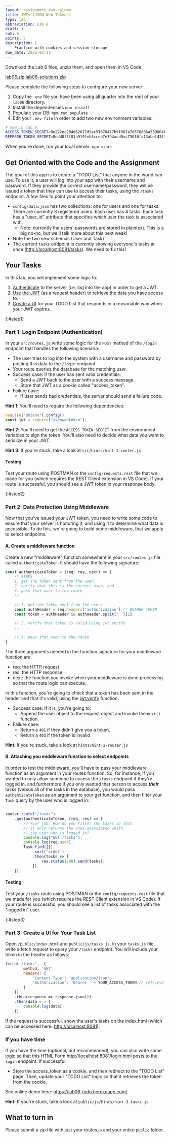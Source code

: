 ```yaml
---
layout: assignment-two-column
title: JWTs (JSON Web Tokens)
type: lab
abbreviation: Lab 6
draft: 1
num: 6
points: 5
description: |
    Practice with cookies and session storage
due_date: 2022-02-11
---
```


<!-- ## Background
Things to cover here:

1. Server-side templates. For interfaces that aren't super dynamic. Usually login / logout / registration screens.
2. Hashing passwords.
3. JWT workflow.
4. Middleware.

### Helpers
In Visual Studio Code, install "REST Client"

...and the make a request...

```bash
GET http://localhost:8081/tasks
``` 

## Set Up

-->


Download the Lab 6 files, unzip them, and open them in VS Code: 

<a class="nu-button" href="/winter2022/course-files/labs/lab06.zip">lab06.zip<i class="fas fa-download" aria-hidden="true"></i></a> <a class="nu-button" href="/winter2022/course-files/labs/lab06-solutions.zip">lab06-solutions.zip<i class="fas fa-download" aria-hidden="true"></i></a>

Please complete the following steps to configure your new server:
1. Copy the `.env` file you have been using all quarter into the root of your `lab06` directory.
1. Install the dependencies `npm install`
1. Populate your DB: `npm run populate`
1. Edit your `.env file` in order to add two new environment variables:

```bash
# new in lab 6:
ACCESS_TOKEN_SECRET=0e222ec284d62617d5ac51670477b9f887a70570d86a539804bee7d039c5f6aa8f427a5e5b87a403b0f658ef00c2a0ba16345d29750b82c5093818e87ee4dfc6
REFRESH_TOKEN_SECRET=0edd0f3f81a919feb3ccee7e394acd0ac736f6fa13abef43f33571acf4f2d6f5de0c7c98bbaa6109c565d5816766748f3942927ed484b9cda329e4b47377191d
```

When you're done, run your local server: `npm start`


## Get Oriented with the Code and the Assignment
The goal of this app is to create a "TODO List" that anyone in the world can use. To use it, a user will log into your app with their username and password. If they provide the correct username/password, they will be issued a token that they can use to access their tasks, using the `/tasks` endpoint. A few files to point your attention to:
* `config/data.json` has two collections: one for users and one for tasks. There are currently 3 registered users. Each user has 4 tasks. Each task has a "user_id" attribute that specifies which user the task is associated with.
   * Note: currently the users' passwords are stored in plaintext. This is a big no-no, but we'll talk more about this next week!
* Note the two new schemas (User and Task)
* The current `tasks` endpoint is currently showing everyone's tasks at once ([http://localhost:8081/tasks](http://localhost:8081/tasks)). We need to fix this!

## Your Tasks
In this lab, you will implement some logic to:
1. [Authenticate](#step1) to the server (i.e. log into the app) in order to get a JWT.
2. [Use the JWT](#step2) (as a request header) to retrieve the data you have access to.
3. [Create a UI](#step3) for your TODO List that responds in a reasonable way when your JWT expires. 


{:#step1}
### Part 1: Login Endpoint (Authentication)
In your `src/routes.js` write some logic for the `POST` method of the  `/login` endpoint that handles the following scenario:
* The user tries to log into the system with a username and password by posting this data to the `/login` endpoint.
* Your route queries the database for the matching user.
* Success case: if the user has sent valid credentials:
   * Send a JWT back to the user with a success message.
   * Store that JWT as a cookie called "access_token".
* Failure case: 
   * If user sends bad credentials, the server should send a failure code.

**Hint 1**: You'll need to require the following dependencies:

```js
require("dotenv").config()
const jwt = require("jsonwebtoken");
```

**Hint 2**: You'll need to get the `ACCESS_TOKEN_SECRET` from the environment variables to sign the token. You'll also need to decide what data you want to serialize in your JWT.

**Hint 3**: If you're stuck, take a look at `src/hints/hint-1-router.js`

#### Testing
Test your route using POSTMAN or the `config/requests.rest` file that we made for you (which requires the REST Client extension in VS Code). If your route is successful, you should see a JWT token in your response body.

{:#step2}
### Part 2: Data Protection Using Middleware
Now that you've issued your JWT token, you need to write some code to ensure that your server is honoring it, and using it to determine what data is accessible. To do this, we're going to build some middleware, that we apply to select endpoints.

#### A. Create a middleware function
Create a new "middleware" function somewhere in your `src/routes.js` file called `authenticateToken`. It should have the following signature:

```js
const authenticateToken = (req, res, next) => {
    /* STEPS
    1. get the token sent from the user,
    2. verify that this is the correct user, and
    3. pass that user to the route
    */

    // 1. get the token sent from the user:
    const authHeader = req.headers['authorization'] // BEARER TOKEN
    const token = authHeader && authHeader.split(' ')[1]

    // 2. verify that token is valid using jwt.verify
    ...

    // 3. pass that user to the route
}
```

The three arguments needed in the function signature for your middleware function are:
* req: the HTTP request 
* res: the HTTP response
* next: the function you invoke when your middleware is done processing so that the route logic can execute.

In this function, you're going to check that a token has been sent in the header and that it's valid, using the <a href="https://www.npmjs.com/package/jsonwebtoken#tokenexpirederror" target="_blank">jwt.verify</a> function.
* Success case: If it is, you're going to:
   * Append the user object to the request object and invoke the `next()` function.
* Failure case: 
   * Return a `401` if they didn't give you a token.
   * Return a `403` if the token is invalid


**Hint**: If you're stuck, take a look at `hints/hint-2-router.js`

#### B. Attaching you middleware function to select endpoints
In order to test the middleware, you'll have to pass your middleware function as an argument in your routes function. So, for instance, if you wanted to only allow someone to access the `/tasks` endpoint if they're logged in, and furthermore if you only wanted that person to access ***their*** tasks (versus all of the tasks in the database), you would pass `authenticateToken` as an argument to your get function, and then filter your `Task` query by the user who is logged in:


```js

router.route("/tasks")
    .get(authenticateToken, (req, res) => {
        // Your job: How do you filter the tasks so that 
        // it only returns the ones associated whith 
        // the user who is logged in?
        console.log("GET /tasks");
        console.log(req.user);
        Task.find({})
            .sort('order')
            .then(tasks => {
                res.status(200).send(tasks);
            })
    });
```

#### Testing
Test your `/tasks` route using POSTMAN or the `config/requests.rest` file that we made for you (which requires the REST Client extension in VS Code). If your route is successful, you should see a list of tasks associated with the "logged in" user.


{:#step3}
### Part 3: Create a UI for Your Task List
Open `/public/index.html` and `public/js/tasks.js`. In your `tasks.js` file, write a fetch request to query your `/tasks` endpoint. You will include your token in the header as follows:

```js
fetch('/tasks',  {
        method: 'GET', 
        headers: {
            'Content-Type': 'application/json',
            'Authorization': 'Bearer ' + YOUR_ACCESS_TOKEN // retrieve from /login POST.
        }
    })
    .then(response => response.json())
    .then(data = > {
        console.log(data);
    });
```

If the request is successful, show the user's tasks on the index.html (which can be accessed here: [http://localhost:8081](http://localhost:8081)).


### If you have time
If you have the time (optional, but recommended), you can also write some logic so that this HTML Form [http://localhost:8081/login.html](http://localhost:8081/login.html) posts to the `login` endpoint. If successful:

* Store the access_token as a cookie, and then redirect to the "TODO List" page.
Then, update your "TODO List" logic so that it retrieves the token from the cookie.

See online demo here: <a href="https://lab06-todo.herokuapp.com/" target="_blank">https://lab06-todo.herokuapp.com/</a>


**Hint:** If you're stuck, take a look at `public/js/hints/hint-3-tasks.js`

## What to turn in
Please submit a zip file with just your routes.js and your entire `public` folder. 